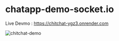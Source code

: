 # chatapp-demo-socket.io

Live Devmo : https://chitchat-ygz3.onrender.com

![chitchat-demo](https://github.com/PRANAVPADMANABHANK/chatapp-demo-socket.io/assets/120234904/26ec0070-34a4-4d39-a548-95328aa425eb)

